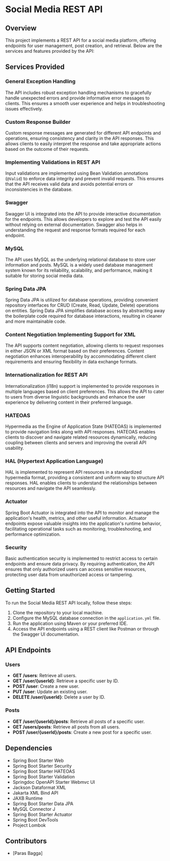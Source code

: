 # Social Media REST API

## Overview

This project implements a REST API for a social media platform, offering endpoints for user management, post creation, and retrieval. Below are the services and features provided by the API:

## Services Provided

### General Exception Handling

The API includes robust exception handling mechanisms to gracefully handle unexpected errors and provide informative error messages to clients. This ensures a smooth user experience and helps in troubleshooting issues effectively.

### Custom Response Builder

Custom response messages are generated for different API endpoints and operations, ensuring consistency and clarity in the API responses. This allows clients to easily interpret the response and take appropriate actions based on the outcome of their requests.

### Implementing Validations in REST API

Input validations are implemented using Bean Validation annotations (`@Valid`) to enforce data integrity and prevent invalid requests. This ensures that the API receives valid data and avoids potential errors or inconsistencies in the database.

### Swagger

Swagger UI is integrated into the API to provide interactive documentation for the endpoints. This allows developers to explore and test the API easily without relying on external documentation. Swagger also helps in understanding the request and response formats required for each endpoint.

### MySQL

The API uses MySQL as the underlying relational database to store user information and posts. MySQL is a widely used database management system known for its reliability, scalability, and performance, making it suitable for storing social media data.

### Spring Data JPA

Spring Data JPA is utilized for database operations, providing convenient repository interfaces for CRUD (Create, Read, Update, Delete) operations on entities. Spring Data JPA simplifies database access by abstracting away the boilerplate code required for database interactions, resulting in cleaner and more maintainable code.

### Content Negotiation Implementing Support for XML

The API supports content negotiation, allowing clients to request responses in either JSON or XML format based on their preferences. Content negotiation enhances interoperability by accommodating different client requirements and ensuring flexibility in data exchange formats.

### Internationalization for REST API

Internationalization (i18n) support is implemented to provide responses in multiple languages based on client preferences. This allows the API to cater to users from diverse linguistic backgrounds and enhance the user experience by delivering content in their preferred language.

### HATEOAS

Hypermedia as the Engine of Application State (HATEOAS) is implemented to provide navigation links along with API responses. HATEOAS enables clients to discover and navigate related resources dynamically, reducing coupling between clients and servers and improving the overall API usability.

### HAL (Hypertext Application Language)

HAL is implemented to represent API resources in a standardized hypermedia format, providing a consistent and uniform way to structure API responses. HAL enables clients to understand the relationships between resources and navigate the API seamlessly.

### Actuator

Spring Boot Actuator is integrated into the API to monitor and manage the application's health, metrics, and other useful information. Actuator endpoints expose valuable insights into the application's runtime behavior, facilitating operational tasks such as monitoring, troubleshooting, and performance optimization.

### Security

Basic authentication security is implemented to restrict access to certain endpoints and ensure data privacy. By requiring authentication, the API ensures that only authorized users can access sensitive resources, protecting user data from unauthorized access or tampering.

## Getting Started

To run the Social Media REST API locally, follow these steps:

1. Clone the repository to your local machine.
2. Configure the MySQL database connection in the `application.yml` file.
3. Run the application using Maven or your preferred IDE.
4. Access the API endpoints using a REST client like Postman or through the Swagger UI documentation.

## API Endpoints

### Users

- **GET /users**: Retrieve all users.
- **GET /user/{userId}**: Retrieve a specific user by ID.
- **POST /user**: Create a new user.
- **PUT /user**: Update an existing user.
- **DELETE /user/{userId}**: Delete a user by ID.

### Posts

- **GET /user/{userId}/posts**: Retrieve all posts of a specific user.
- **GET /users/posts**: Retrieve all posts from all users.
- **POST /user/{userId}/posts**: Create a new post for a specific user.

## Dependencies

- Spring Boot Starter Web
- Spring Boot Starter Security
- Spring Boot Starter HATEOAS
- Spring Boot Starter Validation
- Springdoc OpenAPI Starter Webmvc UI
- Jackson Dataformat XML
- Jakarta XML Bind API
- JAXB Runtime
- Spring Boot Starter Data JPA
- MySQL Connector J
- Spring Boot Starter Actuator
- Spring Boot DevTools
- Project Lombok

## Contributors

- [Paras Bagga]


